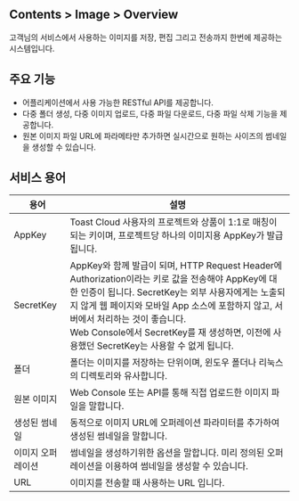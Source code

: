 ## Contents > Image > Overview

고객님의 서비스에서 사용하는 이미지를 저장, 편집 그리고 전송까지 한번에 제공하는 시스템입니다.

## 주요 기능
- 어플리케이션에서 사용 가능한 RESTful API를 제공합니다.
- 다중 폴더 생성, 다중 이미지 업로드, 다중 파일 다운로드, 다중 파일 삭제 기능을 제공합니다.
- 원본 이미지 파일 URL에 파라메타만 추가하면 실시간으로 원하는 사이즈의 썸네일을 생성할 수 있습니다.

## 서비스 용어

|용어|	설명|
|---|---|
|AppKey|	Toast Cloud 사용자의 프로젝트와 상품이 1:1로 매칭이 되는 키이며, 프로젝트당 하나의 이미지용 AppKey가 발급됩니다.|
|SecretKey|	AppKey와 함께 발급이 되며, HTTP Request Header에 Authorization이라는 키로 값을 전송해야 AppKey에 대한 인증이 됩니다. SecretKey는 외부 사용자에게는 노출되지 않게 웹 페이지와 모바일 App 소스에 포함하지 않고, 서버에서 처리하는 것이 좋습니다.<br/>Web Console에서 SecretKey를 재 생성하면, 이전에 사용했던 SecretKey는 사용할 수 없게 됩니다.|
|폴더|	폴더는 이미지를 저장하는 단위이며, 윈도우 폴더나 리눅스의 디렉토리와 유사합니다.|
|원본 이미지|	Web Console 또는 API를 통해 직접 업로드한 이미지 파일을 말합니다.|
|생성된 썸네일|	동적으로 이미지 URL에 오퍼레이션 파라미터를 추가하여 생성된 썸네일을 말합니다.|
|이미지 오퍼레이션|	썸네일을 생성하기위한 옵션을 말합니다. 미리 정의된 오퍼레이션을 이용하여 썸네일을 생성할 수 있습니다.|
|URL|	이미지를 전송할 때 사용하는 URL 입니다.|
